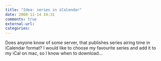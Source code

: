 ```yaml
---
title: "Idea: series in iCalendar"
date: 2008-11-14 14:31
comments: true
external-url:
categories:
---
```

Does anyone know of some server, that publishes series airing time in iCalendar format? I would like to choose my favourite series and add it to my iCal on mac, so I know when to download...
